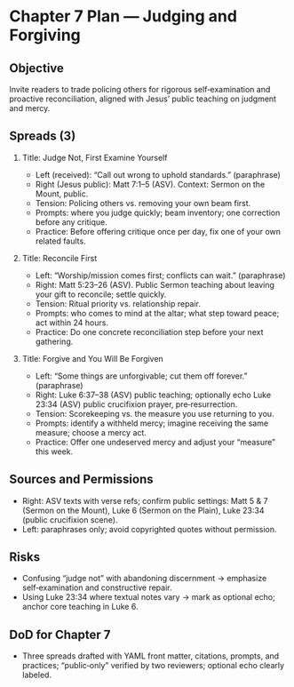 # Chapter 7 Plan — Judging and Forgiving

## Objective
Invite readers to trade policing others for rigorous self‑examination and proactive reconciliation, aligned with Jesus’ public teaching on judgment and mercy.

## Spreads (3)
1. Title: Judge Not, First Examine Yourself
   - Left (received): “Call out wrong to uphold standards.” (paraphrase)
   - Right (Jesus public): Matt 7:1–5 (ASV). Context: Sermon on the Mount, public.
   - Tension: Policing others vs. removing your own beam first.
   - Prompts: where you judge quickly; beam inventory; one correction before any critique.
   - Practice: Before offering critique once per day, fix one of your own related faults.

2. Title: Reconcile First
   - Left: “Worship/mission comes first; conflicts can wait.” (paraphrase)
   - Right: Matt 5:23–26 (ASV). Public Sermon teaching about leaving your gift to reconcile; settle quickly.
   - Tension: Ritual priority vs. relationship repair.
   - Prompts: who comes to mind at the altar; what step toward peace; act within 24 hours.
   - Practice: Do one concrete reconciliation step before your next gathering.

3. Title: Forgive and You Will Be Forgiven
   - Left: “Some things are unforgivable; cut them off forever.” (paraphrase)
   - Right: Luke 6:37–38 (ASV) public teaching; optionally echo Luke 23:34 (ASV) public crucifixion prayer, pre‑resurrection.
   - Tension: Scorekeeping vs. the measure you use returning to you.
   - Prompts: identify a withheld mercy; imagine receiving the same measure; choose a mercy act.
   - Practice: Offer one undeserved mercy and adjust your “measure” this week.

## Sources and Permissions
- Right: ASV texts with verse refs; confirm public settings: Matt 5 & 7 (Sermon on the Mount), Luke 6 (Sermon on the Plain), Luke 23:34 (public crucifixion scene).
- Left: paraphrases only; avoid copyrighted quotes without permission.

## Risks
- Confusing “judge not” with abandoning discernment → emphasize self‑examination and constructive repair.
- Using Luke 23:34 where textual notes vary → mark as optional echo; anchor core teaching in Luke 6.

## DoD for Chapter 7
- Three spreads drafted with YAML front matter, citations, prompts, and practices; “public‑only” verified by two reviewers; optional echo clearly labeled.
